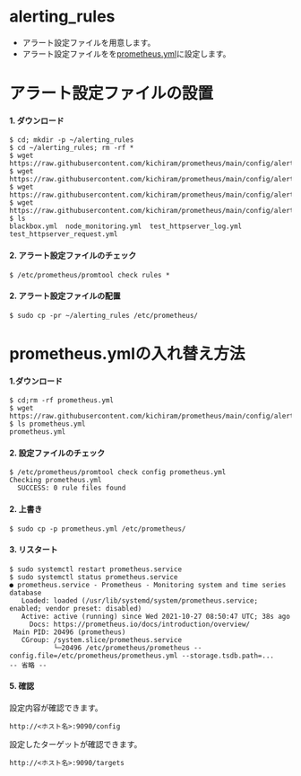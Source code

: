 # alerting_rules
* アラート設定ファイルを用意します。
* アラート設定ファイルをを[prometheus.yml](prometheus.yml)に設定します。

# アラート設定ファイルの設置
#### 1. ダウンロード
```
$ cd; mkdir -p ~/alerting_rules
$ cd ~/alerting_rules; rm -rf *
$ wget https://raw.githubusercontent.com/kichiram/prometheus/main/config/alerting_rules/blackbox.yml
$ wget https://raw.githubusercontent.com/kichiram/prometheus/main/config/alerting_rules/node_monitoring.yml
$ wget https://raw.githubusercontent.com/kichiram/prometheus/main/config/alerting_rules/test_httpserver_log.yml
$ wget https://raw.githubusercontent.com/kichiram/prometheus/main/config/alerting_rules/test_httpserver_request.yml
$ ls
blackbox.yml  node_monitoring.yml  test_httpserver_log.yml  test_httpserver_request.yml
```
#### 2. アラート設定ファイルのチェック
```
$ /etc/prometheus/promtool check rules *
```
#### 2. アラート設定ファイルの配置
```
$ sudo cp -pr ~/alerting_rules /etc/prometheus/
```
# prometheus.ymlの入れ替え方法
#### 1.ダウンロード
```
$ cd;rm -rf prometheus.yml
$ wget https://raw.githubusercontent.com/kichiram/prometheus/main/config/alerting_rules/prometheus.yml
$ ls prometheus.yml 
prometheus.yml
```
#### 2. 設定ファイルのチェック
```
$ /etc/prometheus/promtool check config prometheus.yml 
Checking prometheus.yml
  SUCCESS: 0 rule files found
```
#### 2. 上書き
```
$ sudo cp -p prometheus.yml /etc/prometheus/
```
#### 3. リスタート
```
$ sudo systemctl restart prometheus.service
$ sudo systemctl status prometheus.service
● prometheus.service - Prometheus - Monitoring system and time series database
   Loaded: loaded (/usr/lib/systemd/system/prometheus.service; enabled; vendor preset: disabled)
   Active: active (running) since Wed 2021-10-27 08:50:47 UTC; 38s ago
     Docs: https://prometheus.io/docs/introduction/overview/
 Main PID: 20496 (prometheus)
   CGroup: /system.slice/prometheus.service
           └─20496 /etc/prometheus/prometheus --config.file=/etc/prometheus/prometheus.yml --storage.tsdb.path=...
-- 省略 --
```
#### 5. 確認
設定内容が確認できます。
```
http://<ホスト名>:9090/config
```
設定したターゲットが確認できます。
```
http://<ホスト名>:9090/targets
```

